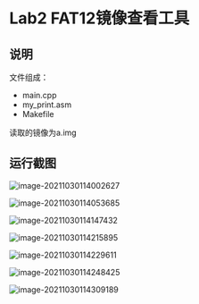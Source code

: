 # Lab2 FAT12镜像查看工具

## 说明

文件组成：

- main.cpp
- my_print.asm
- Makefile

读取的镜像为a.img

## 运行截图

![image-20211030114002627](D:\pictureBed\image-20211030114002627.png)

![image-20211030114053685](D:\pictureBed\image-20211030114053685.png)

![image-20211030114147432](D:\pictureBed\image-20211030114147432.png)

![image-20211030114215895](D:\pictureBed\image-20211030114215895.png)

![image-20211030114229611](D:\pictureBed\image-20211030114229611.png)

![image-20211030114248425](D:\pictureBed\image-20211030114248425.png)

![image-20211030114309189](D:\pictureBed\image-20211030114309189.png)

